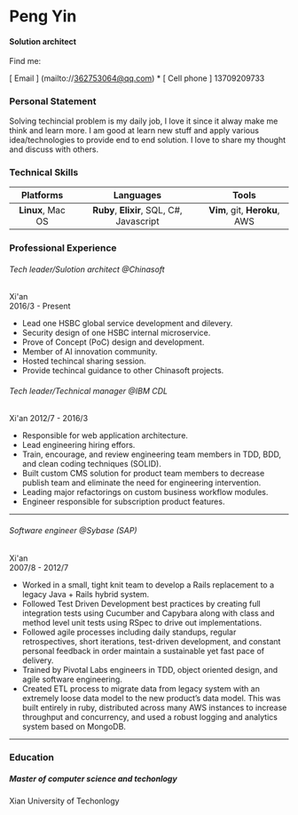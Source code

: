 # Peng Yin
#### Solution architect

Find me:

[ Email ] (mailto://362753064@qq.com) * [ Cell phone ] 13709209733 

### Personal Statement
Solving techincial problem is my daily job, I love it since it alway make me think and learn more. I am good at learn new stuff and apply various idea/technologies to provide end to end solution. I love to share my thought and discuss with others.

### Technical Skills
Platforms | Languages | Tools
:------------: |:------------:| :------------:
**Linux**, Mac OS | **Ruby**, **Elixir**, SQL, C#, Javascript  | **Vim**, git, **Heroku**, AWS

### Professional Experience
###### Tech leader/Sulotion architect @Chinasoft
Xi'an  
2016/3 - Present

- Lead one HSBC global service development and dilevery.
- Security design of one HSBC internal microservice.
- Prove of Concept (PoC) design and development.
- Member of AI innovation community.
- Hosted techincal sharing session.
- Provide techincal guidance to other Chinasoft projects.

###### Tech leader/Technical manager @IBM CDL
Xi'an
2012/7 - 2016/3

- Responsible for web application architecture.
- Lead engineering hiring effors.
- Train, encourage, and review engineering team members in TDD, BDD, and clean coding techniques (SOLID).
- Built custom CMS solution for product team members to decrease publish team and eliminate the need for engineering intervention.
- Leading major refactorings on custom business workflow modules. 
- Engineer responsible for subscription product features.

---

###### Software engineer @Sybase (SAP) 
Xi'an  
2007/8 - 2012/7 

- Worked in a small, tight knit team to develop a Rails replacement to a legacy Java + Rails hybrid system.
- Followed Test Driven Development best practices by creating full integration tests using Cucumber and Capybara along with class and method level unit tests using RSpec to drive out implementations.
- Followed agile processes including daily standups, regular retrospectives, short iterations, test-driven development, and constant personal feedback in order maintain a sustainable yet fast pace of delivery.
- Trained by Pivotal Labs engineers in TDD, object oriented design, and agile software engineering.
- Created ETL process to migrate data from legacy system with an extremely loose data model to the new product’s data model. This was built entirely in ruby, distributed across many AWS instances to increase throughput and concurrency, and used a robust logging and analytics system based on MongoDB. 

---


### Education
##### Master of computer science and techonlogy
Xian University of Techonlogy  


